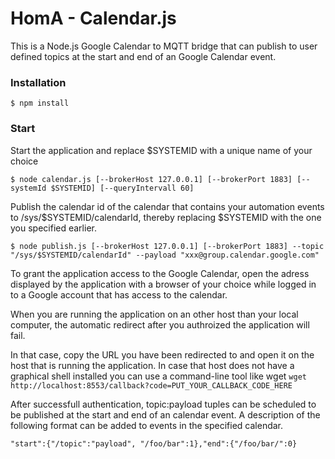 # HomA - Calendar.js
This is a Node.js Google Calendar to MQTT bridge that can publish to user defined topics at the start and end of an Google Calendar event. 

### Installation
```
$ npm install
```

### Start
Start the application and replace $SYSTEMID with a unique name of your choice
``` 
$ node calendar.js [--brokerHost 127.0.0.1] [--brokerPort 1883] [--systemId $SYSTEMID] [--queryIntervall 60]
```

Publish the calendar id of the calendar that contains your automation events to /sys/$SYSTEMID/calendarId, thereby replacing $SYSTEMID with the one you specified earlier.
```
$ node publish.js [--brokerHost 127.0.0.1] [--brokerPort 1883] --topic "/sys/$SYSTEMID/calendarId" --payload "xxx@group.calendar.google.com"
```

To grant the application access to the Google Calendar, open the adress displayed by the application with a browser of your choice while logged in to a Google account that has access to the calendar. 

When you are running the application on an other host than your local computer, the automatic redirect after you authroized the application will fail. 

In that case, copy the URL you have been redirected to and open it on the host that is running the application. In case that host does not have a graphical shell installed
you can use a command-line tool like wget ```wget http://localhost:8553/callback?code=PUT_YOUR_CALLBACK_CODE_HERE```

After successfull authentication, topic:payload tuples can be scheduled to be published at the start and end of an calendar event. 
A description of the following format can be added to events in the specified calendar. 
```
"start":{"/topic":"payload", "/foo/bar":1},"end":{"/foo/bar/":0}
```




